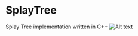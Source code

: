 # SplayTree
Splay Tree implementation written in C++
![Alt text](https://upload.wikimedia.org/wikipedia/commons/f/fd/Zigzig.gif "Optional title")
